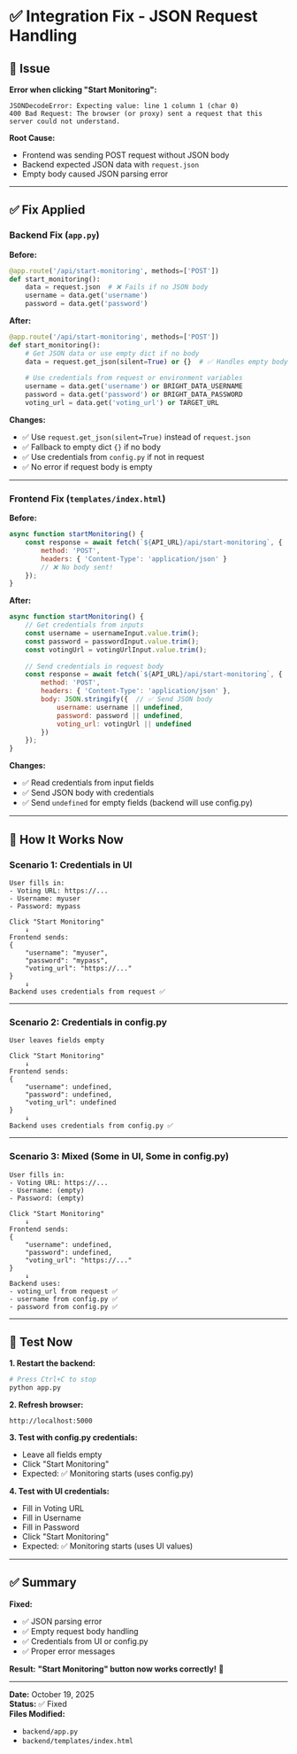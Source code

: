 # ✅ Integration Fix - JSON Request Handling

## 🚨 Issue

**Error when clicking "Start Monitoring":**
```
JSONDecodeError: Expecting value: line 1 column 1 (char 0)
400 Bad Request: The browser (or proxy) sent a request that this server could not understand.
```

**Root Cause:**
- Frontend was sending POST request without JSON body
- Backend expected JSON data with `request.json`
- Empty body caused JSON parsing error

---

## ✅ Fix Applied

### Backend Fix (`app.py`)

**Before:**
```python
@app.route('/api/start-monitoring', methods=['POST'])
def start_monitoring():
    data = request.json  # ❌ Fails if no JSON body
    username = data.get('username')
    password = data.get('password')
```

**After:**
```python
@app.route('/api/start-monitoring', methods=['POST'])
def start_monitoring():
    # Get JSON data or use empty dict if no body
    data = request.get_json(silent=True) or {}  # ✅ Handles empty body
    
    # Use credentials from request or environment variables
    username = data.get('username') or BRIGHT_DATA_USERNAME
    password = data.get('password') or BRIGHT_DATA_PASSWORD
    voting_url = data.get('voting_url') or TARGET_URL
```

**Changes:**
- ✅ Use `request.get_json(silent=True)` instead of `request.json`
- ✅ Fallback to empty dict `{}` if no body
- ✅ Use credentials from `config.py` if not in request
- ✅ No error if request body is empty

---

### Frontend Fix (`templates/index.html`)

**Before:**
```javascript
async function startMonitoring() {
    const response = await fetch(`${API_URL}/api/start-monitoring`, {
        method: 'POST',
        headers: { 'Content-Type': 'application/json' }
        // ❌ No body sent!
    });
}
```

**After:**
```javascript
async function startMonitoring() {
    // Get credentials from inputs
    const username = usernameInput.value.trim();
    const password = passwordInput.value.trim();
    const votingUrl = votingUrlInput.value.trim();
    
    // Send credentials in request body
    const response = await fetch(`${API_URL}/api/start-monitoring`, {
        method: 'POST',
        headers: { 'Content-Type': 'application/json' },
        body: JSON.stringify({  // ✅ Send JSON body
            username: username || undefined,
            password: password || undefined,
            voting_url: votingUrl || undefined
        })
    });
}
```

**Changes:**
- ✅ Read credentials from input fields
- ✅ Send JSON body with credentials
- ✅ Send `undefined` for empty fields (backend will use config.py)

---

## 🎯 How It Works Now

### Scenario 1: Credentials in UI
```
User fills in:
- Voting URL: https://...
- Username: myuser
- Password: mypass

Click "Start Monitoring"
    ↓
Frontend sends:
{
    "username": "myuser",
    "password": "mypass",
    "voting_url": "https://..."
}
    ↓
Backend uses credentials from request ✅
```

---

### Scenario 2: Credentials in config.py
```
User leaves fields empty

Click "Start Monitoring"
    ↓
Frontend sends:
{
    "username": undefined,
    "password": undefined,
    "voting_url": undefined
}
    ↓
Backend uses credentials from config.py ✅
```

---

### Scenario 3: Mixed (Some in UI, Some in config.py)
```
User fills in:
- Voting URL: https://...
- Username: (empty)
- Password: (empty)

Click "Start Monitoring"
    ↓
Frontend sends:
{
    "username": undefined,
    "password": undefined,
    "voting_url": "https://..."
}
    ↓
Backend uses:
- voting_url from request ✅
- username from config.py ✅
- password from config.py ✅
```

---

## 🧪 Test Now

**1. Restart the backend:**
```bash
# Press Ctrl+C to stop
python app.py
```

**2. Refresh browser:**
```
http://localhost:5000
```

**3. Test with config.py credentials:**
- Leave all fields empty
- Click "Start Monitoring"
- Expected: ✅ Monitoring starts (uses config.py)

**4. Test with UI credentials:**
- Fill in Voting URL
- Fill in Username
- Fill in Password
- Click "Start Monitoring"
- Expected: ✅ Monitoring starts (uses UI values)

---

## ✅ Summary

**Fixed:**
- ✅ JSON parsing error
- ✅ Empty request body handling
- ✅ Credentials from UI or config.py
- ✅ Proper error messages

**Result:**
**"Start Monitoring" button now works correctly!** 🎉

---

**Date:** October 19, 2025  
**Status:** ✅ Fixed  
**Files Modified:**
- `backend/app.py`
- `backend/templates/index.html`
